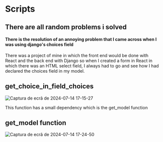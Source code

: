 # Scripts

## There are all random problems i solved

#### There is the resolution of an annoying problem that I came across when I was using django's choices field

There was a project of mine in which the front end would be done with React and the back end with Django
so when I created a form in React in which there was an HTML select field, I always had to go and see how
I had declared the choices field in my model.

## get_choice_in_field_choices

![Captura de ecrã de 2024-07-14 17-15-27](https://github.com/user-attachments/assets/341b52ed-8b38-49fe-9fdc-1255ea4d1713)

This function has a small dependency which is the get_model function

## get_model function

![Captura de ecrã de 2024-07-14 17-24-50](https://github.com/user-attachments/assets/5121fe23-3d54-4f12-bf4a-ffbdf378cceb)
